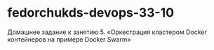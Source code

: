 # fedorchukds-devops-33-10
Домашнее задание к занятию 5. «Оркестрация кластером Docker контейнеров на примере Docker Swarm»
